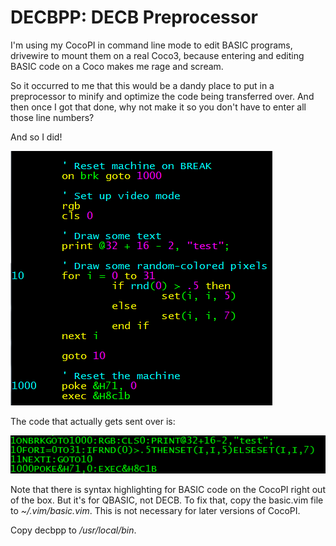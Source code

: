 DECBPP: DECB Preprocessor
==========

I'm using my CocoPI in command line mode to edit BASIC programs, drivewire to
mount them on a real Coco3, because entering and editing BASIC code on a Coco makes me rage and scream.

So it occurred to me that this would be a dandy place to put in a preprocessor to minify and optimize the
code being transferred over.  And then once I got that done, why not make it so you don't have to enter all those line numbers?

And so I did!

![](images/demo.png)

The code that actually gets sent over is:

![](images/code.png)

Note that there is syntax highlighting for BASIC code on the CocoPI right out of the box.
But it's for QBASIC, not DECB.  To fix that, copy the basic.vim file to _~/.vim/basic.vim_.
This is not necessary for later versions of CocoPI.

Copy decbpp to _/usr/local/bin_.
